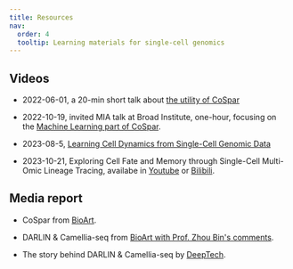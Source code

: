 ```yaml
---
title: Resources
nav:
  order: 4
  tooltip: Learning materials for single-cell genomics
---
```


## Videos

- 2022-06-01, a 20-min short talk about [the utility of CoSpar](https://www.youtube.com/watch?v=HrDQpW3kJFo)

- 2022-10-19, invited MIA talk at Broad Institute, one-hour, focusing on the [Machine Learning part of CoSpar](https://www.youtube.com/watch?v=rYzQUYPPNlU).

- 2023-08-5, [Learning Cell Dynamics from Single-Cell Genomic Data](https://www.koushare.com/video/videodetail/63476)

- 2023-10-21, Exploring Cell Fate and Memory through Single-Cell Multi-Omic Lineage Tracing, availabe in [Youtube](https://www.youtube.com/watch?v=TywIb_4cPk8) or [Bilibili](https://www.bilibili.com/video/BV1sw411F7hd/?spm_id_from=333.999.0.0&vd_source=88ba2b3e0a84657ca67330d8cba9e18f).

## Media report

- CoSpar from [BioArt](https://mp.weixin.qq.com/s/qwkJXSG8bkJDcIEH87Prbw).

- DARLIN & Camellia-seq from [BioArt with Prof. Zhou Bin's comments](https://mp.weixin.qq.com/s/GatRkUhPXYpSb2MAxArrzQ). 

- The story behind DARLIN & Camellia-seq by [DeepTech](https://mp.weixin.qq.com/s/MvbXwctyKg_0eA5zYb0fwg).

